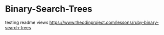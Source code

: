 # Binary-Search-Trees

testing readme views
https://www.theodinproject.com/lessons/ruby-binary-search-trees
